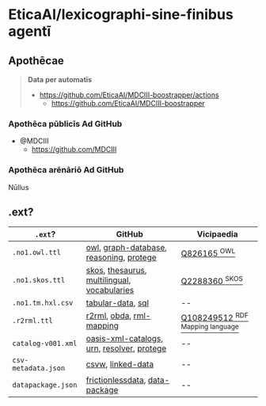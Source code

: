 # EticaAI/lexicographi-sine-finibus agentī

<!--
- https://en.wikipedia.org/wiki/Ontology_components
  - https://en.wikipedia.org/wiki/Type%E2%80%93token_distinction
    - https://en.wikipedia.org/wiki/Map%E2%80%93territory_relation
-->

## Apothēcae

> **Data per automatīs**
>
> - https://github.com/EticaAI/MDCIII-boostrapper/actions
>   - https://github.com/EticaAI/MDCIII-boostrapper

### Apothēca pūblicīs Ad GitHub 
- @MDCIII
  - https://github.com/MDCIII

### Apothēca arēnāriō Ad GitHub

Nūllus

## .ext?

| `.ext`?             |  GitHub      | Vicipaedia           |
| ------------------- | ------------------- | ------------------- |
| `.no1.owl.ttl`      |  [owl](https://github.com/topics/owl), [graph-database](https://github.com/topics/graph-database), [reasoning](https://github.com/topics/reasoning), [protege](https://github.com/topics/protege) | [Q826165 <sup>OWL</sup>](https://www.wikidata.org/wiki/Q826165) |
| `.no1.skos.ttl`     | [skos](https://github.com/topics/skos), [thesaurus](https://github.com/topics/thesaurus), [multilingual](https://github.com/topics/multilingual), [vocabularies](https://github.com/topics/vocabularies) | [Q2288360 <sup>SKOS</sup>](https://www.wikidata.org/wiki/Q2288360) |
| `.no1.tm.hxl.csv`   | [tabular-data](https://github.com/topics/tabular-data), [sql](https://github.com/topics/sql) | -- |
| `.r2rml.ttl`  |  [r2rml](https://github.com/topics/r2rml), [obda](https://github.com/topics/obda), [rml-mapping](https://github.com/topics/rml-mapping) | [Q108249512 <sup>RDF Mapping language</sup>](https://www.wikidata.org/wiki/Q108249512) | [Q108249512 <sup>RDF Mapping language</sup>](https://www.wikidata.org/wiki/Q108249512 |
| `catalog-v001.xml`  | [oasis-xml-catalogs](https://github.com/topics/oasis-xml-catalogs), [urn](https://github.com/topics/urn), [resolver](https://github.com/topics/resolver), [protege](https://github.com/topics/protege) | -- |
| `csv-metadata.json`  |  [csvw](https://github.com/topics/csvw), [linked-data](https://github.com/topics/data-package) | -- |
| `datapackage.json`  |  [frictionlessdata](https://github.com/topics/frictionlessdata), [data-package](https://github.com/topics/data-package) | -- |


<!--
@TODO need to enable some way to keep alive before 60 days passed.
      See complaints and alternatives like:
      - https://github.community/t/no-notification-workflow-disabled-after-60-days/182169
      - https://github.com/gautamkrishnar/keepalive-workflow

@TODO create an organization profile README, see
      - https://docs.github.com/en/organizations/collaborating-with-groups-in-organizations/customizing-your-organizations-profile
        - .github/profile/README.md
      - Organization picture from https://unsplash.com/photos/_YzGQvASeMk


## Project test cases
- /workspace/git/mdciii/1568346_20220619
- https://github.com/MDCIII/1568346_20220619/

## Potential tools to look
- https://github.com/SDM-TIB/SDM-RDFizer
  - https://rml.io/implementation-report/
  - https://rml.io/docs/rml/data-retrieval/
    - https://github.com/RMLio/rml-fno-test-cases

## Potential data sources
### Population
- https://github.com/datasets/population/issues/10
  - Worldbank
    - http://api.worldbank.org/v2/country/all/indicator/SP.POP.TOTL?format=jsonstat
  - https://data.worldbank.org/indicator/SP.POP.TOTL

## New formats?
- JSON stat (?): https://json-stat.org/

## Requires more tunning
- https://protegewiki.stanford.edu/wiki/Scalability_and_Tuning
  - > Projects larger than 100K frames typically required the use of the database backend. MySQL seems to give the best performance of the RDBM's that we have tested.
    - (Outdated, but exists) https://protegewiki.stanford.edu/wiki/ConvertToDBScript
  - > Ontop can (somewhat) work also with SQLite https://github.com/ontop/ontop/issues/134
    - Note to self: cli here https://ontop-vkg.org/guide/cli.html#
  - Ontop with database, turorial
    - https://ontop-vkg.org/tutorial/basic/setup.html#database-setup
      - https://ontop-vkg.org/tutorial/h2.zip -> /home/fititnt/Downloads/h2
      - jdbc:h2:~/Downloads/h2/university-session1
        - `SELECT "last_name" FROM "uni1"."academic" WHERE "position" = 1` worked
      - https://ontop-vkg.org/tutorial/basic/university.ttl
      - https://ontop-vkg.org/tutorial/basic/university.obda
      - https://ontop-vkg.org/tutorial/basic/university.properties
    - C***lho que tutorial super bacana https://ontop-vkg.org/tutorial/basic/university-1.html
      - TODO https://ontop-vkg.org/tutorial/interact/jupyter.html#sparqlwrapper
- https://www.researchgate.net/post/When-OWL-API-is-not-allowing-large-size-ontologies-then-how-we-are-going-to-handle-this-issue-for-a-large-application
  - > "Note that ontologies are more oriented to capture and model the intensional dimension of the data (the schema), instead of the actual data. I recommend you to read the works on the OWL-DL Lite segment, which allows to handle the T-BOX in memory, while storing and handling the A-BOX in an external database, providing you the scalability you might be looking for. You might find the works by Diego Calvanese and Mariano Rodríguez Muro on Query rewriting useful .
- 

```
@prefix : <http://example.org/voc#> .
@prefix foaf: <http://xmlns.com/foaf/0.1/> .
@prefix rdf: <http://www.w3.org/1999/02/22-rdf-syntax-ns#> .
@prefix rr: <http://www.w3.org/ns/r2rml#> .
@prefix xsd: <http://www.w3.org/2001/XMLSchema#> .

<urn:uni1-student> a rr:TriplesMap;
  rr:logicalTable [ a rr:R2RMLView;
      rr:sqlQuery "SELECT * FROM \"uni1\".\"student\""
    ];
  rr:predicateObjectMap [ a rr:PredicateObjectMap;
      rr:objectMap [ a rr:ObjectMap, rr:TermMap;
          rr:column "first_name";
          rr:datatype xsd:string;
          rr:termType rr:Literal
        ];
      rr:predicate foaf:firstName
    ], [ a rr:PredicateObjectMap;
      rr:objectMap [ a rr:ObjectMap, rr:TermMap;
          rr:column "last_name";
          rr:datatype xsd:string;
          rr:termType rr:Literal
        ];
      rr:predicate foaf:lastName
    ];
  rr:subjectMap [ a rr:SubjectMap, rr:TermMap;
      rr:class :Student;
      rr:template "http://example.org/voc#uni1/student/{s_id}";
      rr:termType rr:IRI
    ] .

<urn:uni1-academic> a rr:TriplesMap;
  rr:logicalTable [ a rr:R2RMLView;
      rr:sqlQuery """SELECT *
FROM \"uni1\".\"academic\""""
    ];
  rr:predicateObjectMap [ a rr:PredicateObjectMap;
      rr:objectMap [ a rr:ObjectMap, rr:TermMap;
          rr:column "first_name";
          rr:datatype xsd:string;
          rr:termType rr:Literal
        ];
      rr:predicate foaf:firstName
    ], [ a rr:PredicateObjectMap;
      rr:objectMap [ a rr:ObjectMap, rr:TermMap;
          rr:column "last_name";
          rr:datatype xsd:string;
          rr:termType rr:Literal
        ];
      rr:predicate foaf:lastName
    ];
  rr:subjectMap [ a rr:SubjectMap, rr:TermMap;
      rr:class :FacultyMember;
      rr:template "http://example.org/uni1/academic/{a_id}";
      rr:termType rr:IRI
    ] .

<urn:uni1-course> a rr:TriplesMap;
  rr:logicalTable [ a rr:R2RMLView;
      rr:sqlQuery """SELECT *
FROM \"uni1\".\"course\""""
    ];
  rr:predicateObjectMap [ a rr:PredicateObjectMap;
      rr:objectMap [ a rr:ObjectMap, rr:TermMap;
          rr:column "title";
          rr:termType rr:Literal
        ];
      rr:predicate :title
    ], [ a rr:PredicateObjectMap;
      rr:object <http://example.org/uni1/university>;
      rr:predicate :isGivenAt
    ];
  rr:subjectMap [ a rr:SubjectMap, rr:TermMap;
      rr:class :Course;
      rr:template "http://example.org/uni1/course/{c_id}";
      rr:termType rr:IRI
    ] .

<urn:uni1-teaching> a rr:TriplesMap;
  rr:logicalTable [ a rr:R2RMLView;
      rr:sqlQuery """SELECT *
FROM \"uni1\".\"teaching\""""
    ];
  rr:predicateObjectMap [ a rr:PredicateObjectMap;
      rr:objectMap [ a rr:ObjectMap, rr:TermMap;
          rr:template "http://example.org/uni1/course/{c_id}";
          rr:termType rr:IRI
        ];
      rr:predicate :teaches
    ];
  rr:subjectMap [ a rr:SubjectMap, rr:TermMap;
      rr:template "http://example.org/uni1/academic/{a_id}";
      rr:termType rr:IRI
    ] .

<urn:uni1-registration> a rr:TriplesMap;
  rr:logicalTable [ a rr:R2RMLView;
      rr:sqlQuery """SELECT *
FROM \"uni1\".\"course-registration\""""
    ];
  rr:predicateObjectMap [ a rr:PredicateObjectMap;
      rr:objectMap [ a rr:ObjectMap, rr:TermMap;
          rr:template "http://example.org/uni1/course/{c_id}";
          rr:termType rr:IRI
        ];
      rr:predicate :attends
    ];
  rr:subjectMap [ a rr:SubjectMap, rr:TermMap;
      rr:template "http://example.org/uni1/student/{s_id}";
      rr:termType rr:IRI
    ] .

<urn:uni1-fullProfessor> a rr:TriplesMap;
  rr:logicalTable [ a rr:R2RMLView;
      rr:sqlQuery """SELECT *
FROM \"uni1\".\"academic\"
WHERE \"position\" = 1"""
    ];
  rr:subjectMap [ a rr:SubjectMap, rr:TermMap;
      rr:class :FullProfessor;
      rr:template "http://example.org/uni1/academic/{a_id}";
      rr:termType rr:IRI
    ] .

<urn:uni2.person> a rr:TriplesMap;
  rr:logicalTable [ a rr:R2RMLView;
      rr:sqlQuery """SELECT *
FROM \"uni2\".\"person\""""
    ];
  rr:predicateObjectMap [ a rr:PredicateObjectMap;
      rr:objectMap [ a rr:ObjectMap, rr:TermMap;
          rr:column "fname";
          rr:datatype xsd:string;
          rr:termType rr:Literal
        ];
      rr:predicate foaf:firstName
    ], [ a rr:PredicateObjectMap;
      rr:objectMap [ a rr:ObjectMap, rr:TermMap;
          rr:column "lname";
          rr:datatype xsd:string;
          rr:termType rr:Literal
        ];
      rr:predicate foaf:lastName
    ];
  rr:subjectMap [ a rr:SubjectMap, rr:TermMap;
      rr:class foaf:Person;
      rr:template "http://example.org/uni2/person/{pid}";
      rr:termType rr:IRI
    ] .

<urn:uni2-course> a rr:TriplesMap;
  rr:logicalTable [ a rr:R2RMLView;
      rr:sqlQuery """SELECT *
FROM \"uni2\".\"course\""""
    ];
  rr:predicateObjectMap [ a rr:PredicateObjectMap;
      rr:objectMap [ a rr:ObjectMap, rr:TermMap;
          rr:column "topic";
          rr:datatype xsd:string;
          rr:termType rr:Literal
        ];
      rr:predicate :title
    ], [ a rr:PredicateObjectMap;
      rr:object <http://example.org/uni2/university>;
      rr:predicate :isGivenAt
    ];
  rr:subjectMap [ a rr:SubjectMap, rr:TermMap;
      rr:class :Course;
      rr:template "http://example.org/uni2/course/{cid}";
      rr:termType rr:IRI
    ] .

<urn:uni2-lecturer> a rr:TriplesMap;
  rr:logicalTable [ a rr:R2RMLView;
      rr:sqlQuery """SELECT *
FROM \"uni2\".\"course\""""
    ];
  rr:predicateObjectMap [ a rr:PredicateObjectMap;
      rr:objectMap [ a rr:ObjectMap, rr:TermMap;
          rr:template "http://example.org/uni2/course/{cid}";
          rr:termType rr:IRI
        ];
      rr:predicate :givesLecture
    ];
  rr:subjectMap [ a rr:SubjectMap, rr:TermMap;
      rr:template "http://example.org/uni2/person/{lecturer}";
      rr:termType rr:IRI
    ] .

<urn:uni2-lab-teacher> a rr:TriplesMap;
  rr:logicalTable [ a rr:R2RMLView;
      rr:sqlQuery """SELECT *
FROM \"uni2\".\"course\""""
    ];
  rr:predicateObjectMap [ a rr:PredicateObjectMap;
      rr:objectMap [ a rr:ObjectMap, rr:TermMap;
          rr:template "http://example.org/uni2/course/{cid}";
          rr:termType rr:IRI
        ];
      rr:predicate :givesLab
    ];
  rr:subjectMap [ a rr:SubjectMap, rr:TermMap;
      rr:template "http://example.org/uni2/person/{lab_teacher}";
      rr:termType rr:IRI
    ] .

<urn:uni2-registration> a rr:TriplesMap;
  rr:logicalTable [ a rr:R2RMLView;
      rr:sqlQuery """SELECT *
FROM \"uni2\".\"registration\""""
    ];
  rr:predicateObjectMap [ a rr:PredicateObjectMap;
      rr:objectMap [ a rr:ObjectMap, rr:TermMap;
          rr:template "http://example.org/uni2/course/{cid}";
          rr:termType rr:IRI
        ];
      rr:predicate :attends
    ];
  rr:subjectMap [ a rr:SubjectMap, rr:TermMap;
      rr:template "http://example.org/uni2/person/{pid}";
      rr:termType rr:IRI
    ] .

<urn:uni2-undergraduate> a rr:TriplesMap;
  rr:logicalTable [ a rr:R2RMLView;
      rr:sqlQuery """SELECT *
FROM \"uni2\".\"person\"
WHERE \"status\" = 1"""
    ];
  rr:subjectMap [ a rr:SubjectMap, rr:TermMap;
      rr:class :UndergraduateStudent;
      rr:template "http://example.org/uni2/person/{pid}";
      rr:termType rr:IRI
    ] .

```
-->
